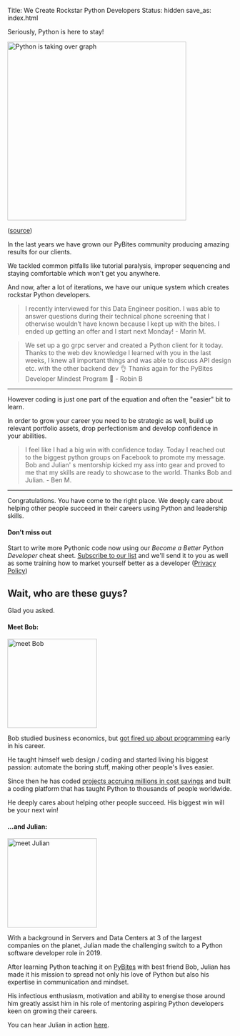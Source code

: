 Title: We Create Rockstar Python Developers
Status: hidden
save_as: index.html

Seriously, Python is here to stay!

<img src="https://149351115.v2.pressablecdn.com/wp-content/uploads/2017/09/growth_major_languages-1-1400x1200.png" alt="Python is taking over graph" style="width: 400px;">

(<a href="https://stackoverflow.blog/2017/09/06/incredible-growth-python/">source</a>)

In the last years we have grown our PyBites community producing amazing results for our clients.

We tackled common pitfalls like tutorial paralysis, improper sequencing and staying comfortable which won't get you anywhere.

And now, after a lot of iterations, we have our unique system which creates rockstar Python developers.

> I recently interviewed for this Data Engineer position. I was able to answer questions during their technical phone screening that I otherwise wouldn’t have known because I kept up with the bites. I ended up getting an offer and I start next Monday! - Marin M.

> We set up a go grpc server and created a Python client for it today. Thanks to the web dev knowledge I learned with you in the last weeks, I knew all important things and was able to discuss API design etc. with the other backend dev 👌 Thanks again for the PyBites Developer Mindest Program 🙏 - Robin B

---

However coding is just one part of the equation and often the "easier" bit to learn.

In order to grow your career you need to be strategic as well, build up relevant portfolio assets, drop perfectionism and develop confidence in your abilities.

> I feel like I had a big win with confidence today. Today I reached out to the biggest python groups on Facebook to promote my message. Bob and Julian' s mentorship kicked my ass into gear and proved to me that my skills are ready to showcase to the world. Thanks Bob and Julian. - Ben M.

---

Congratulations. You have come to the right place. We deeply care about helping other people succeed in their careers using Python and leadership skills.

#### Don't miss out

Start to write more Pythonic code now using our <i>Become a Better Python Developer</i> cheat sheet. <a href="https://pybit.us14.list-manage.com/subscribe?u=822043293f280259d4b8d2a3e&id=ac7e2eb9ef" target="_blank">Subscribe to our list</a> and we'll send it to you as well as some training how to market yourself better as a developer (<a href="https://pybit.es/pages/privacy-policy">Privacy Policy</a>)

## Wait, who are these guys?

Glad you asked.

#### Meet Bob:

<img src="https://codechalleng.es/static/img/bob.jpeg" alt="meet Bob" style="width:200px;">

Bob studied business economics, but <a href="http://www.blog.pythonlibrary.org/2019/12/02/pydev-of-the-week-bob-belderbos/" target="_blank">got fired up about programming</a> early in his career.

He taught himself web design / coding and started living his biggest passion: automate the boring stuff, making other people's lives easier.

Since then he has coded <a href="https://blogs.oracle.com/jobsatoracle/bob-belderbos-career-success-story:-leveraging-your-brand-and-network-to-achieve-career-aspirations" target="_blank">projects accruing millions in cost savings</a> and built a coding platform that has taught Python to thousands of people worldwide.

He deeply cares about helping other people succeed. His biggest win will be your next win!

#### ...and Julian:

<img src="https://pybit.es/images/julian.jpg" alt="meet Julian" style="width:200px;">

With a background in Servers and Data Centers at 3 of the largest companies on the planet, Julian made the challenging switch to a Python software developer role in 2019.

After learning Python teaching it on <a href="https://pybit.es" target="_blank">PyBites</a> with best friend Bob, Julian has made it his mission to spread not only his love of Python but also his expertise in communication and mindset.

His infectious enthusiasm, motivation and ability to energise those around him greatly assist him in his role of mentoring aspiring Python developers keen on growing their careers.

You can hear Julian in action <a href="https://testandcode.com/60" target="_blank">here</a>.
